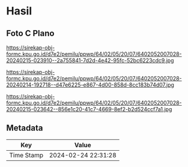 # Hasil

## Foto C Plano

https://sirekap-obj-formc.kpu.go.id/d7e2/pemilu/ppwp/64/02/05/20/07/6402052007028-20240215-023910--2a755841-7d2d-4e42-95fc-52bc6223cdc9.jpg

https://sirekap-obj-formc.kpu.go.id/d7e2/pemilu/ppwp/64/02/05/20/07/6402052007028-20240214-192718--d47e6225-e867-4d00-858d-8cc183b74d07.jpg

https://sirekap-obj-formc.kpu.go.id/d7e2/pemilu/ppwp/64/02/05/20/07/6402052007028-20240215-023642--856e1c20-41c7-4669-8ef2-b2d524ccf7a1.jpg


## Metadata

| Key        | Value               |
| ---------- | ------------------- |
| Time Stamp | 2024-02-24 22:31:28 |




